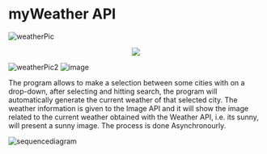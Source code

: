 # myWeather API


![weatherPic](https://github.com/user-attachments/assets/446c867c-38b7-4c2d-be3a-303865112f8b)

<p align="center">
  <img src="![weatherPic2](https://github.com/user-attachments/assets/50f2d534-73f0-490c-ac19-9ee66f7db6b8)" />
</p>

![weatherPic2](https://github.com/user-attachments/assets/50f2d534-73f0-490c-ac19-9ee66f7db6b8)
![image](https://github.com/user-attachments/assets/b90a322f-cce9-4207-8833-318c0a971665)

The program allows to make a selection between some cities with on a drop-down, after selecting and hitting search, the program will automatically generate the current weather of that selected city. The weather information is given to the Image API and it will show the image related to the current weather obtained with the Weather API, i.e. its sunny, will present a sunny image. The process is done Asynchronourly. 



![sequencediagram](https://github.com/Federico1196/myWeather_API/assets/65458679/5a1baee5-4c6a-4e86-90ea-98707255dfce)




